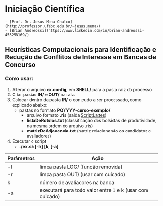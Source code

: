 # Iniciação Científica
    - [Prof. Dr. Jesus Mena-Chalco](http://professor.ufabc.edu.br/~jesus.mena/) 
    - [Brian Andreossi](https://www.linkedin.com/in/brian-andreossi-455258169/)
## Heurísticas Computacionais para Identificação e Redução de Conflitos de Interesse em Bancas de Concurso
### Como usar:
1. Alterar o arquivo **ex.config**, em **SHELL/** para a pasta raiz do processo
2. Criar pastas **IN/** e **OUT/** na raiz.
3. Colocar dentro da pasta **IN/** o conteudo a ser processado, como explicado abaixo:
    - pastas no formato **PQYYYY-curso-exemplo/**
        - arquivo formato **.ris** (saida [ScriptLattes](http://scriptlattes.sourceforge.net))
        - **listaDeRotulos.txt** (classificação dos bolsistas de produtividade, na mesma ordem do arquivo .ris)
        - **matrizDeAdjacencia.txt** (matriz relacionando os candidatos e avaliadores)
4. Executar o script 
    - **./ex.sh [-lr] [k] [-a]**
  
| Parâmetros          |  Ação                                  |
| ------------------- | -------------------------------------  |
|         -l          | limpa pasta LOG/ (função removida)      |
|         -r          | limpa pasta OUT/ (usar com cuidado)     |
|         k           |   número de avaliadores na banca       |
|         -a          | executará para todo valor entre 1 e k (usar com cuidado)| 
